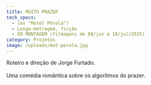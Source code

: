 ```yaml
---
title: MUITO PRAZER
tech_specs:
  - (ex "Motel Pérola")
  - Longa-metragem, ficção
  - EM MONTAGEM (filmagens de 08/jun a 10/jul/2025)
category: Projetos
image: /uploads/mot-perola.jpg
---
```

Roteiro e direção de Jorge Furtado.\
\
Uma comédia romântica sobre os algoritmos do prazer.
